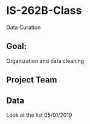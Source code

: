 # IS-262B-Class
Data Curation
## Goal:
Organization and data cleaning
## Project Team
## Data
Look at the list 05/01/2019
